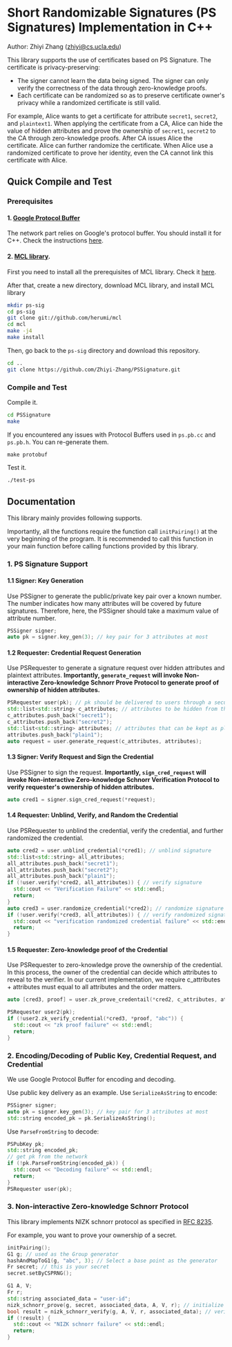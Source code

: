 # Short Randomizable Signatures (PS Signatures) Implementation in C++

Author: Zhiyi Zhang (zhiyi@cs.ucla.edu)

This library supports the use of certificates based on PS Signature.
The certificate is privacy-preserving:

* The signer cannot learn the data being signed. The signer can only verify the correctness of the data through zero-knowledge proofs.
* Each certificate can be randomized so as to preserve certificate owner's privacy while a randomized certificate is still valid.

For example, Alice wants to get a certificate for attribute `secret1`, `secret2`, and `plaintext1`.
When applying the certificate from a CA, Alice can hide the value of hidden attributes and prove the ownership of `secret1`, `secret2` to the CA through zero-knowledge proofs.
After CA issues Alice the certificate.
Alice can further randomize the certificate.
When Alice use a randomized certificate to prove her identity, even the CA cannot link this certificate with Alice.

## Quick Compile and Test

### Prerequisites

#### 1. [Google Protocol Buffer](https://developers.google.com/protocol-buffers)

The network part relies on Google's protocol buffer.
You should install it for C++.
Check the instructions [here](https://github.com/protocolbuffers/protobuf/tree/master/src#c-installation---unix).

#### 2. [MCL library](https://github.com/herumi/mcl).

First you need to install all the prerequisites of MCL library.
Check it [here](https://github.com/herumi/mcl#installation-requirements).

After that, create a new directory, download MCL library, and install MCL library

```bash
mkdir ps-sig
cd ps-sig
git clone git://github.com/herumi/mcl
cd mcl
make -j4
make install
```

Then, go back to the `ps-sig` directory and download this repository.

```bash
cd ..
git clone https://github.com/Zhiyi-Zhang/PSSignature.git
```

### Compile and Test

Compile it.
```bash
cd PSSignature
make
```

If you encountered any issues with Protocol Buffers used in `ps.pb.cc` and `ps.pb.h`.
You can re-generate them.
```
make protobuf
```

Test it.
```bash
./test-ps
```

## Documentation

This library mainly provides following supports.

Importantly, all the functions require the function call `initPairing()` at the very beginning of the program.
It is recommended to call this function in your main function before calling functions provided by this library.

### 1. PS Signature Support

#### 1.1 Signer: Key Generation

Use PSSigner to generate the public/private key pair over a known number.
The number indicates how many attributes will be covered by future signatures.
Therefore, here, the PSSigner should take a maximum value of attribute number.

```C++
PSSigner signer;
auto pk = signer.key_gen(3); // key pair for 3 attributes at most
```

#### 1.2 Requester: Credential Request Generation

Use PSRequester to generate a signature request over hidden attributes and plaintext attributes.
**Importantly, `generate_request` will invoke Non-interactive Zero-knowledge Schnorr Prove Protocol to generate proof of ownership of hidden attributes.**

```C++
PSRequester user(pk); // pk should be delivered to users through a secure channel, e.g., out-of-band
std::list<std::string> c_attributes; // attributes to be hidden from the signer
c_attributes.push_back("secret1");
c_attributes.push_back("secret2");
std::list<std::string> attributes; // attributes that can be kept as plaintext
attributes.push_back("plain1");
auto request = user.generate_request(c_attributes, attributes);
```

#### 1.3 Signer: Verify Request and Sign the Credential

Use PSSigner to sign the request.
**Importantly, `sign_cred_request` will invoke Non-interactive Zero-knowledge Schnorr Verification Protocol to verify requester's ownership of hidden attributes.**

```C++
auto cred1 = signer.sign_cred_request(*request);
```

#### 1.4 Requester: Unblind, Verify, and Random the Credential

Use PSRequester to unblind the credential, verify the credential, and further randomized the credential.

```C++
auto cred2 = user.unblind_credential(*cred1); // unblind signature
std::list<std::string> all_attributes;
all_attributes.push_back("secret1");
all_attributes.push_back("secret2");
all_attributes.push_back("plain1");
if (!user.verify(*cred2, all_attributes)) { // verify signature
  std::cout << "Verification Failure" << std::endl;
  return;
}
auto cred3 = user.randomize_credential(*cred2); // randomize signature
if (!user.verify(*cred3, all_attributes)) { // verify randomized signature
  std::cout << "verification randomized credential failure" << std::endl;
  return;
}
```

#### 1.5 Requester: Zero-knowledge proof of the Credential

Use PSRequester to zero-knowledge prove the ownership of the credential.
In this process, the owner of the credential can decide which attributes to reveal to the verifier.
In our current implementation, we require c_attributes + attributes must equal to all attributes and the order matters.

```C++
auto [cred3, proof] = user.zk_prove_credentail(*cred2, c_attributes, attributes, "abc");

PSRequester user2(pk);
if (!user2.zk_verify_credential(*cred3, *proof, "abc")) {
  std::cout << "zk proof failure" << std::endl;
  return;
}
```

### 2. Encoding/Decoding of Public Key, Credential Request, and Credential

We use Google Protocol Buffer for encoding and decoding.

Use public key delivery as an example.
Use `SerializeAsString` to encode:

```C++
PSSigner signer;
auto pk = signer.key_gen(3); // key pair for 3 attributes at most
std::string encoded_pk = pk.SerializeAsString();
```

Use `ParseFromString` to decode:

```C++
PSPubKey pk;
std::string encoded_pk;
// get pk from the network
if (!pk.ParseFromString(encoded_pk)) {
  std::cout << "Decoding failure" << std::endl;
  return;
}
PSRequester user(pk);
```

### 3. Non-interactive Zero-knowledge Schnorr Protocol

This library implements NIZK schnorr protocol as specified in [RFC 8235](https://tools.ietf.org/html/rfc8235).

For example, you want to prove your ownership of a secret.

```C++
initPairing();
G1 g; // used as the Group generator
hashAndMapToG1(g, "abc", 3); // Select a base point as the generator
Fr secret; // this is your secret
secret.setByCSPRNG();

G1 A, V;
Fr r;
std::string associated_data = "user-id";
nizk_schnorr_prove(g, secret, associated_data, A, V, r); // initialize A, V, and r
bool result = nizk_schnorr_verify(g, A, V, r, associated_data); // verify the proof (A, V, r, associated_data)
if (!result) {
  std::cout << "NIZK schnorr failure" << std::endl;
  return;
}
```

